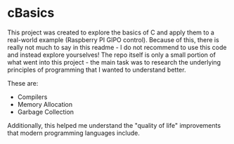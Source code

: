 # cBasics

This project was created to explore the basics of C and apply them to a real-world example (Raspberry PI GIPO control).
Because of this, there is really not much to say in this readme - I do not recommend to use this code and instead explore yourselves!
The repo itself is only a small portion of what went into this project - the main task was to research the underlying principles of programming that I wanted to understand better.

These are:

- Compilers
- Memory Allocation
- Garbage Collection

Additionally, this helped me understand the "quality of life" improvements that modern programming languages include.
